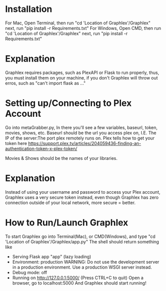 # Installation
For Mac, Open Terminal, then run "cd 'Location of Graphlex'/Graphlex" next, run "pip install -r Requirements.txt"
For Windows, Open CMD, then run "cd 'Location of Graphlex'/Graphlex" next, run "pip install -r Requirements.txt"

# Explanation
Graphlex requires packages, such as PlexAPI or Flask to run properly, thus, you must install them on your machine, if you don't Graphlex will throw out erros, such as "can't import flask as ..."

# Setting up/Connecting to Plex Account
Go into metaGrabber.py, In there you'll see a few variables, baseurl, token, movies, shows, etc.
Baseurl should be the url you access plex on, I.E. The IP of the server:The port plex remotely runs on.
Plex tells how to get your token here https://support.plex.tv/articles/204059436-finding-an-authentication-token-x-plex-token/

Movies & Shows should be the names of your libraries.

# Explanation
Instead of using your username and password to access your Plex account, Graphlex uses a very secure token instead, even though Graphlex has zero connection outside of your local network, more secure = better.

# How to Run/Launch Graphlex
To start Graphlex go into Terminal(Mac), or CMD(Windows), and type "cd 'Location of Graphlex'/Graphlex/app.py"
The shell should return something like
 * Serving Flask app "app" (lazy loading)
 * Environment: production
   WARNING: Do not use the development server in a production environment.
   Use a production WSGI server instead.
 * Debug mode: off
 * Running on http://127.0.0.1:5000/ (Press CTRL+C to quit)
 Open a browser, go to localhost:5000
 And Graphlex should start running!
